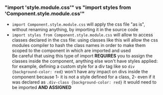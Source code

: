 ### "import 'style.module.css'" vs "import styles from 'Component.style.module.css'"

- `import Component.style.module.css` will apply the css file "as is", without renaming anything, by importing it in the source code
- `import styles from Component.style.module.css` will allow to access classes declared in the css file: using classes like this will allow the css modules compiler to hash the class names in order to make them scoped to the component in which are imported and used\
  Be careful that using this type of import **REQUIRES** you to assign the classes inside the component, anything else won't have styles applied: for example, defining a custom style for a div tag like so `div {background-color: red}` won't have any impact on divs inside the component because 1- it is not a style defined for a class, 2- even if it was declared as `.div-class {background-color: red}` it would need to be imported **AND ASSIGNED**
